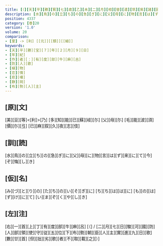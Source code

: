 ```yaml
---
title: [（][天][平][勝][寳][七][歳][乙][未][二][月][相][替][遣][筑][紫][諸][國][防][人][等][歌][）]
description: [水][鳥][の][立][ち][の][急][ぎ][に][父][母][に][物][言][は][ず][来][に][て][今][ぞ][悔][し][き]
position: 4337
category: [巻]20
version: '1.0'
volume: 20
comparison:
- [里] -> [利] [[元]][[類]][[細]]
keywords:
- [天][平][勝][宝][７][年][２][月][９][日]
- [年][紀]
- [作][者][：][有][度][部][牛][麻][呂]
- [防][人][歌]
- [植][物]
- [恋][情]
- [悲][嘆]
- [静][岡]
- [布][勢][人][主]
---
```


## [原][文]

[美][豆][等]<[利]>[乃] [多][知][能][已][蘇][岐][尓] [父][母][尓] [毛][能][波][須][價][尓][弖] [已][麻][叙][久][夜][志][伎]

## [訓][読]

[水][鳥][の][立][ち][の][急][ぎ][に][父][母][に][物][言][は][ず][来][に][て][今][ぞ][悔][し][き]

## [仮][名]

[み][づ][と][り][の] [た][ち][の][い][そ][ぎ][に] [ち][ち][は][は][に] [も][の][は][ず][け][に][て] [い][ま][ぞ][く][や][し][き]

## [左][注]

[右][一][首][上][丁][有][度][部][牛][麻][呂] [（] / [二][月][七][日][駿][河][國][防][人][部][領][使][守][従][五][位][下][布][勢][朝][臣][人][主][實][進][九][日][歌][數][廿][首] [但][拙][劣][歌][者][不][取][載][之][）]
